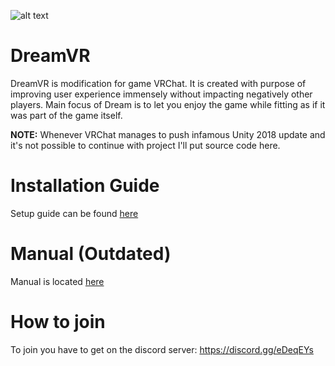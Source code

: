 ![alt text](https://i.imgur.com/xqvekda.png "Dream Client Logo")
# DreamVR

DreamVR is modification for game VRChat. It is created with purpose of improving user experience immensely without impacting negatively other players. Main focus of Dream is to let you enjoy the game while fitting as if it was part of the game itself.

**NOTE:** Whenever VRChat manages to push infamous Unity 2018 update and it's not possible to continue with project I'll put source code here.

# Installation Guide

Setup guide can be found [here](https://paper.dropbox.com/published/Dream-Client-Setup-Guide--Ai6_zFiRO47XItjZ9nfHC35KBg-0kyFPpqCqhIgbjsziC7TwH7)

# Manual (Outdated)

Manual is located [here](https://paper.dropbox.com/published/Dream-Client-manual-v0.1--Aid3WLbfGkCshEHwYC5hP4AiBg-SR6DaGTyCXLCATmyrIzS2ec)

# How to join

To join you have to get on the discord server: https://discord.gg/eDeqEYs
